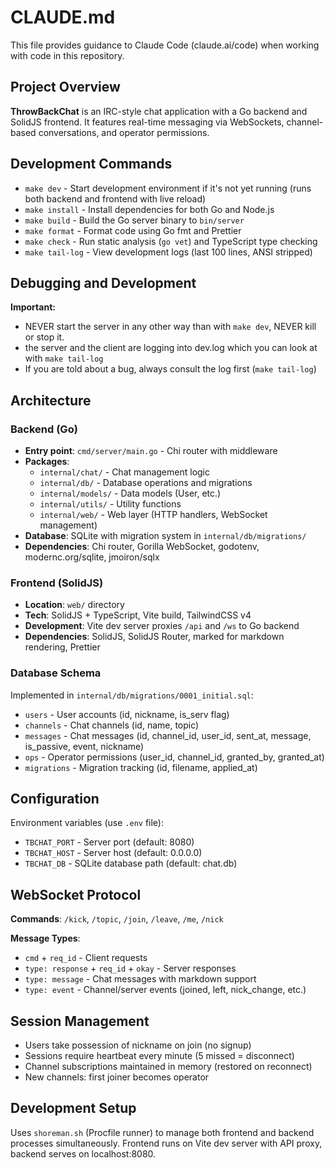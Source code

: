 # CLAUDE.md

This file provides guidance to Claude Code (claude.ai/code) when working with code in this repository.

## Project Overview

**ThrowBackChat** is an IRC-style chat application with a Go backend and SolidJS frontend. It features real-time messaging via WebSockets, channel-based conversations, and operator permissions.

## Development Commands

- `make dev` - Start development environment if it's not yet running (runs both backend and frontend with live reload)
- `make install` - Install dependencies for both Go and Node.js
- `make build` - Build the Go server binary to `bin/server`
- `make format` - Format code using Go fmt and Prettier
- `make check` - Run static analysis (`go vet`) and TypeScript type checking
- `make tail-log` - View development logs (last 100 lines, ANSI stripped)

## Debugging and Development

**Important:**

- NEVER start the server in any other way than with `make dev`, NEVER kill or stop it.
- the server and the client are logging into dev.log which you can look at with `make tail-log`
- If you are told about a bug, always consult the log first (`make tail-log`)

## Architecture

### Backend (Go)
- **Entry point**: `cmd/server/main.go` - Chi router with middleware
- **Packages**:
  - `internal/chat/` - Chat management logic
  - `internal/db/` - Database operations and migrations
  - `internal/models/` - Data models (User, etc.)
  - `internal/utils/` - Utility functions
  - `internal/web/` - Web layer (HTTP handlers, WebSocket management)
- **Database**: SQLite with migration system in `internal/db/migrations/`
- **Dependencies**: Chi router, Gorilla WebSocket, godotenv, modernc.org/sqlite, jmoiron/sqlx

### Frontend (SolidJS)
- **Location**: `web/` directory
- **Tech**: SolidJS + TypeScript, Vite build, TailwindCSS v4
- **Development**: Vite dev server proxies `/api` and `/ws` to Go backend
- **Dependencies**: SolidJS, SolidJS Router, marked for markdown rendering, Prettier

### Database Schema
Implemented in `internal/db/migrations/0001_initial.sql`:
- `users` - User accounts (id, nickname, is_serv flag)
- `channels` - Chat channels (id, name, topic)
- `messages` - Chat messages (id, channel_id, user_id, sent_at, message, is_passive, event, nickname)
- `ops` - Operator permissions (user_id, channel_id, granted_by, granted_at)
- `migrations` - Migration tracking (id, filename, applied_at)

## Configuration

Environment variables (use `.env` file):
- `TBCHAT_PORT` - Server port (default: 8080)
- `TBCHAT_HOST` - Server host (default: 0.0.0.0)
- `TBCHAT_DB` - SQLite database path (default: chat.db)

## WebSocket Protocol

**Commands**: `/kick`, `/topic`, `/join`, `/leave`, `/me`, `/nick`

**Message Types**:
- `cmd` + `req_id` - Client requests
- `type: response` + `req_id` + `okay` - Server responses  
- `type: message` - Chat messages with markdown support
- `type: event` - Channel/server events (joined, left, nick_change, etc.)

## Session Management

- Users take possession of nickname on join (no signup)
- Sessions require heartbeat every minute (5 missed = disconnect)
- Channel subscriptions maintained in memory (restored on reconnect)
- New channels: first joiner becomes operator

## Development Setup

Uses `shoreman.sh` (Procfile runner) to manage both frontend and backend processes simultaneously. Frontend runs on Vite dev server with API proxy, backend serves on localhost:8080.
